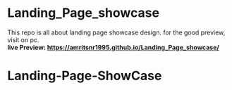 # Landing_Page_showcase
This repo is all about landing page showcase design. 
for the good preview, visit on pc. <br>
<b>live Preview:  https://amritsnr1995.github.io/Landing_Page_showcase/</b>
# Landing-Page-ShowCase
